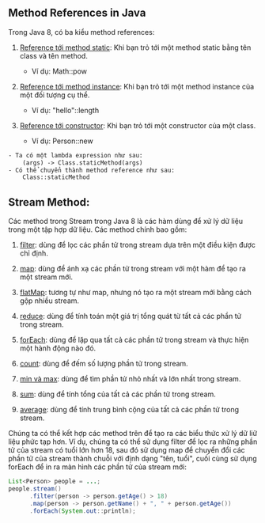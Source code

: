 
## Method References in Java

Trong Java 8, có ba kiểu method references:

1. [Reference tới method static](): Khi bạn trỏ tới một method static bằng tên class và tên method.
   - Ví dụ: Math::pow

2. [Reference tới method instance](): Khi bạn trỏ tới một method instance của một đối tượng cụ thể.
   - Ví dụ: "hello"::length

3. [Reference tới constructor](): Khi bạn trỏ tới một constructor của một class.
   - Ví dụ: Person::new

   
```html
- Ta có một lambda expression như sau:
    (args) -> Class.staticMethod(args)
- Có thể chuyển thành method reference như sau:
    Class::staticMethod
```


## Stream Method:

Các method trong Stream trong Java 8 là các hàm dùng để xử lý dữ liệu trong một tập hợp dữ liệu. Các method chính bao gồm:

1. [filter](): dùng để lọc các phần tử trong stream dựa trên một điều kiện được chỉ định.

2. [map](): dùng để ánh xạ các phần tử trong stream với một hàm để tạo ra một stream mới.

3. [flatMap](): tương tự như map, nhưng nó tạo ra một stream mới bằng cách gộp nhiều stream. 

4. [reduce](): dùng để tính toán một giá trị tổng quát từ tất cả các phần tử trong stream.

5. [forEach](): dùng để lặp qua tất cả các phần tử trong stream và thực hiện một hành động nào đó.

6. [count](): dùng để đếm số lượng phần tử trong stream.

7. [min và max](): dùng để tìm phần tử nhỏ nhất và lớn nhất trong stream.

8. [sum](): dùng để tính tổng của tất cả các phần tử trong stream.

9. [average](): dùng để tính trung bình cộng của tất cả các phần tử trong stream.


Chúng ta có thể kết hợp các method trên để tạo ra các biểu thức xử lý dữ liữ liệu phức tạp hơn. Ví dụ, chúng ta có thể sử dụng filter để lọc ra những phần tử của stream có tuổi lớn hơn 18, sau đó sử dụng map để chuyển đổi các phần tử của stream thành chuỗi với định dạng "tên, tuổi", cuối cùng sử dụng forEach để in ra màn hình các phần tử của stream mới:

```java
List<Person> people = ...;
people.stream()
      .filter(person -> person.getAge() > 18)
      .map(person -> person.getName() + ", " + person.getAge())
      .forEach(System.out::println);
```






